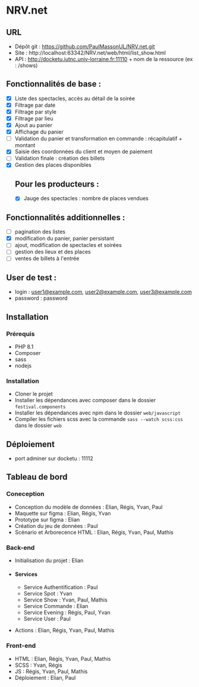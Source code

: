 # NRV.net

## URL
- Dépôt git : https://github.com/PaulMassonUL/NRV.net.git
- Site : http://localhost:63342/NRV.net/web/html/list_show.html
- API : http://docketu.iutnc.univ-lorraine.fr:11110 + nom de la ressource (ex : /shows)



## Fonctionnalités de base :

- [x] Liste des spectacles, accès au détail de la soirée 
- [x] Filtrage par date
- [x] Filtrage par style
- [x] Filtrage par lieu
- [x] Ajout au panier
- [x] Affichage du panier
- [ ] Validation du panier et transformation en commande : récapitulatif + montant
- [x] Saisie des coordonnées du client et moyen de paiement
- [ ] Validation finale : création des billets
- [x] Gestion des places disponibles
    ## Pour les producteurs :
    - [x] Jauge des spectacles : nombre de places vendues
## Fonctionnalités additionnelles :
- [ ] pagination des listes
- [x] modification du panier, panier persistant
- [ ] ajout, modification de spectacles et soirées
- [ ] gestion des lieux et des places
- [ ] ventes de billets à l'entrée

## User de test :
- login : user1@example.com, user2@example.com, user3@example.com
- password : password


## Installation

### Prérequis

- PHP 8.1
- Composer
- sass
- nodejs

### Installation

- Cloner le projet
- Installer les dépendances avec composer dans le dossier `festival.components`
- Installer les dépendances avec npm dans le dossier `web/javascript`
- Compiler les fichiers scss avec la commande `sass --watch scss:css` dans le dossier `web`


## Déploiement

- port adminer sur docketu : 11112

## Tableau de bord

### Coneception

- Conception du modèle de données : Elian, Régis, Yvan, Paul
- Maquette sur figma : Elian, Régis, Yvan
- Prototype sur figma : Elian
- Création du jeu de données : Paul
- Scénario et Arborecence HTML : Elian, Régis, Yvan, Paul, Mathis

### Back-end

- Initialisation du projet : Elian

- #### Services
  - Service Authentification : Paul
  - Service Spot : Yvan
  - Service Show : Yvan, Paul, Mathis
  - Service Commande : Elian
  - Service Evening : Régis, Paul, Yvan
  - Service User : Paul

- Actions : Elian, Régis, Yvan, Paul, Mathis
  

### Front-end

- HTML : Elian, Régis, Yvan, Paul, Mathis
- SCSS : Yvan, Régis
- JS : Régis, Yvan, Paul, Mathis
- Déploiement : Elian, Paul










